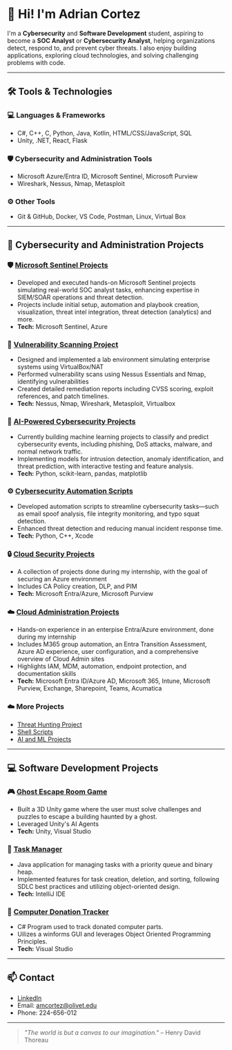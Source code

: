 # 👋 Hi! I'm Adrian Cortez

I'm a **Cybersecurity** and **Software Development** student, aspiring to become a **SOC Analyst** or **Cybersecurity Analyst**, 
helping organizations detect, respond to, and prevent cyber threats. 
I also enjoy building applications, exploring cloud technologies, and solving challenging problems with code.  

---

## 🛠️ Tools & Technologies

### 💻 Languages & Frameworks
- C#, C++, C, Python, Java, Kotlin, HTML/CSS/JavaScript, SQL
- Unity, .NET, React, Flask

### 🛡️ Cybersecurity and Administration Tools
- Microsoft Azure/Entra ID, Microsoft Sentinel, Microsoft Purview
- Wireshark, Nessus, Nmap, Metasploit

### ⚙️ Other Tools
- Git & GitHub, Docker, VS Code, Postman, Linux, Virtual Box
  
---

## 🔐 Cybersecurity and Administration Projects

### 🛡️ **[Microsoft Sentinel Projects](https://github.com/adrianco12/Hands-On-Microsoft-Sentinel-Projects)**
- Developed and executed hands-on Microsoft Sentinel projects simulating real-world SOC analyst tasks, enhancing expertise in SIEM/SOAR operations and threat detection.
- Projects include initial setup, automation and playbook creation, visualization, threat intel integration, threat detection (analytics) and more.
- **Tech:** Microsoft Sentinel, Azure

### 🔎 **[Vulnerability Scanning Project](https://github.com/adrianco12/Vulnerability-Scanning-Project)**
- Designed and implemented a lab environment simulating enterprise systems using VirtualBox/NAT
- Performed vulnerability scans using Nessus Essentials and Nmap, identifying vulnerabilities
- Created detailed remediation reports including CVSS scoring, exploit references, and patch timelines.
-  **Tech:** Nessus, Nmap, Wireshark, Metasploit, Virtualbox

### 🤖 **[AI-Powered Cybersecurity Projects](https://github.com/adrianco12/AI-Cybersecurity-Projects)**
- Currently building machine learning projects to classify and predict cybersecurity events, including phishing, DoS attacks, malware, and normal network traffic.
- Implementing models for intrusion detection, anomaly identification, and threat prediction, with interactive testing and feature analysis.
- **Tech:** Python, scikit-learn, pandas, matplotlib

### ⚙️ **[Cybersecurity Automation Scripts](https://github.com/adrianco12/Cybersecurity-Automation-Scripts)**
- Developed automation scripts to streamline cybersecurity tasks—such as email spoof analysis, file integrity monitoring, and typo squat detection.
- Enhanced threat detection and reducing manual incident response time.
- **Tech:** Python, C++, Xcode

### 🔒 **[Cloud Security Projects](https://github.com/adrianco12/Cloud-Security-Projects)**
- A collection of projects done during my internship, with the goal of securing an Azure environment
- Includes CA Policy creation, DLP, and PIM
- **Tech:** Microsoft Entra/Azure, Microsoft Purview

### ☁️ **[Cloud Administration Projects](https://github.com/adrianco12/Cloud-Administration-Projects)**
- Hands-on experience in an enterpise Entra/Azure environment, done during my internship
- Includes M365 group automation, an Entra Transition Assessment, Azure AD experience, user configuration, and a comprehensive overview of Cloud Admin sites
- Highlights IAM, MDM, automation, endpoint protection, and documentation skills
- **Tech:** Microsoft Entra ID/Azure AD, Microsoft 365, Intune, Microsoft Purview, Exchange, Sharepoint, Teams, Acumatica

### ☁️ **More Projects**
- [Threat Hunting Project](https://github.com/adrianco12/Threat-Hunting-Project)
- [Shell Scripts](https://github.com/adrianco12/Shell-Scripting)
- [AI and ML Projects](https://github.com/adrianco12/AI-Machine-Learning-Projects)
---

## 💻 Software Development Projects

### 🎮 **[Ghost Escape Room Game](https://github.com/adrianco12/Ghost-Escape-Room-Game)**
- Built a 3D Unity game where the user must solve challenges and puzzles to escape a building haunted by a ghost.
- Leveraged Unity's AI Agents
- **Tech:** Unity, Visual Studio

### 📱 **[Task Manager](https://github.com/adrianco12/Task-Manager)**
- Java application for managing tasks with a priority queue and binary heap.
- Implemented features for task creation, deletion, and sorting, following SDLC best practices and utilizing object-oriented design.
- **Tech:** IntelliJ IDE

### 🧰 **[Computer Donation Tracker](https://github.com/adrianco12/Computer-Donation-Project)**
- C# Program used to track donated computer parts.
- Uilizes a winforms GUI and leverages Object Oriented Programming Principles.
- **Tech:** Visual Studio
---
## 📫 Contact

- [LinkedIn](https://www.linkedin.com/in/adrian-cortez-b21048277/)
- Email: amcortez@olivet.edu
- Phone: 224-656-012

---

> _"The world is but a canvas to our imagination."_ – Henry David Thoreau
